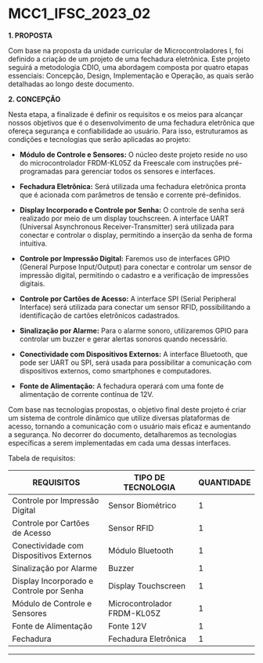 # MCC1_IFSC_2023_02

**1. PROPOSTA**

Com base na proposta da unidade curricular de Microcontroladores I, foi definido a criação de um projeto de uma fechadura eletrônica. Este projeto seguirá a metodologia CDIO, uma abordagem composta por quatro etapas essenciais: Concepção, Design, Implementação e Operação, as quais serão detalhadas ao longo deste documento.

**2. CONCEPÇÃO**

Nesta etapa, a finalizade é definir os requisitos e os meios para alcançar nossos objetivos que é o desenvolvimento de uma fechadura eletrônica que ofereça segurança e confiabilidade ao usuário. Para isso, estruturamos as condições e tecnologias que serão aplicadas ao projeto:

- **Módulo de Controle e Sensores:**
  O núcleo deste projeto reside no uso do microcontrolador FRDM-KL05Z da Freescale com instruções pré-programadas para gerenciar todos os sensores e interfaces.

- **Fechadura Eletrônica:**
  Será utilizada uma fechadura eletrônica pronta que é acionada com parâmetros de tensão e corrente pré-definidos.

- **Display Incorporado e Controle por Senha:**
  O controle de senha será realizado por meio de um display touchscreen. A interface UART (Universal Asynchronous Receiver-Transmitter) será utilizada para conectar e controlar o display, permitindo a inserção da senha de forma intuitiva.

- **Controle por Impressão Digital:**
  Faremos uso de interfaces GPIO (General Purpose Input/Output) para conectar e controlar um sensor de impressão digital, permitindo o cadastro e a verificação de impressões digitais.

- **Controle por Cartões de Acesso:**
  A interface SPI (Serial Peripheral Interface) será utilizada para conectar um sensor RFID, possibilitando a identificação de cartões eletrônicos cadastrados.

- **Sinalização por Alarme:**
  Para o alarme sonoro, utilizaremos GPIO para controlar um buzzer e gerar alertas sonoros quando necessário.

- **Conectividade com Dispositivos Externos:**
  A interface Bluetooth, que pode ser UART ou SPI, será usada para possibilitar a comunicação com dispositivos externos, como smartphones e computadores.

- **Fonte de Alimentação:**
  A fechadura operará com uma fonte de alimentação de corrente contínua de 12V.

Com base nas tecnologias propostas, o objetivo final deste projeto é criar um sistema de controle dinâmico que utilize diversas plataformas de acesso, tornando a comunicação com o usuário mais eficaz e aumentando a segurança. No decorrer do documento, detalharemos as tecnologias específicas a serem implementadas em cada uma dessas interfaces.

Tabela de requisitos:

| REQUISITOS                           | TIPO DE TECNOLOGIA        | QUANTIDADE |
|--------------------------------------|---------------------------|------------|
| Controle por Impressão Digital      | Sensor Biométrico         | 1          |
| Controle por Cartões de Acesso       | Sensor RFID               | 1          |
| Conectividade com Dispositivos Externos | Módulo Bluetooth        | 1          |
| Sinalização por Alarme               | Buzzer                    | 1          |
| Display Incorporado e Controle por Senha | Display Touchscreen     | 1          |
| Módulo de Controle e Sensores        | Microcontrolador FRDM-KL05Z | 1        |
| Fonte de Alimentação                 | Fonte 12V                 | 1          |
| Fechadura                            | Fechadura Eletrônica      | 1          |` 
____________

